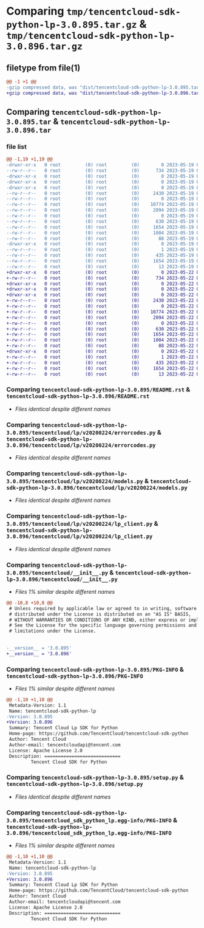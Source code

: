 # Comparing `tmp/tencentcloud-sdk-python-lp-3.0.895.tar.gz` & `tmp/tencentcloud-sdk-python-lp-3.0.896.tar.gz`

## filetype from file(1)

```diff
@@ -1 +1 @@
-gzip compressed data, was "dist/tencentcloud-sdk-python-lp-3.0.895.tar", last modified: Fri May 19 02:54:44 2023, max compression
+gzip compressed data, was "dist/tencentcloud-sdk-python-lp-3.0.896.tar", last modified: Mon May 22 00:27:01 2023, max compression
```

## Comparing `tencentcloud-sdk-python-lp-3.0.895.tar` & `tencentcloud-sdk-python-lp-3.0.896.tar`

### file list

```diff
@@ -1,19 +1,19 @@
-drwxr-xr-x   0 root         (0) root         (0)        0 2023-05-19 02:54:44.000000 tencentcloud-sdk-python-lp-3.0.895/
--rw-r--r--   0 root         (0) root         (0)      734 2023-05-19 02:54:43.000000 tencentcloud-sdk-python-lp-3.0.895/README.rst
-drwxr-xr-x   0 root         (0) root         (0)        0 2023-05-19 02:54:44.000000 tencentcloud-sdk-python-lp-3.0.895/tencentcloud/
-drwxr-xr-x   0 root         (0) root         (0)        0 2023-05-19 02:54:44.000000 tencentcloud-sdk-python-lp-3.0.895/tencentcloud/lp/
-drwxr-xr-x   0 root         (0) root         (0)        0 2023-05-19 02:54:44.000000 tencentcloud-sdk-python-lp-3.0.895/tencentcloud/lp/v20200224/
--rw-r--r--   0 root         (0) root         (0)     2430 2023-05-19 02:54:43.000000 tencentcloud-sdk-python-lp-3.0.895/tencentcloud/lp/v20200224/errorcodes.py
--rw-r--r--   0 root         (0) root         (0)        0 2023-05-19 02:54:43.000000 tencentcloud-sdk-python-lp-3.0.895/tencentcloud/lp/v20200224/__init__.py
--rw-r--r--   0 root         (0) root         (0)    10774 2023-05-19 02:54:43.000000 tencentcloud-sdk-python-lp-3.0.895/tencentcloud/lp/v20200224/models.py
--rw-r--r--   0 root         (0) root         (0)     2094 2023-05-19 02:54:43.000000 tencentcloud-sdk-python-lp-3.0.895/tencentcloud/lp/v20200224/lp_client.py
--rw-r--r--   0 root         (0) root         (0)        0 2023-05-19 02:54:43.000000 tencentcloud-sdk-python-lp-3.0.895/tencentcloud/lp/__init__.py
--rw-r--r--   0 root         (0) root         (0)      630 2023-05-19 02:54:43.000000 tencentcloud-sdk-python-lp-3.0.895/tencentcloud/__init__.py
--rw-r--r--   0 root         (0) root         (0)     1654 2023-05-19 02:54:44.000000 tencentcloud-sdk-python-lp-3.0.895/PKG-INFO
--rw-r--r--   0 root         (0) root         (0)     1004 2023-05-19 02:54:43.000000 tencentcloud-sdk-python-lp-3.0.895/setup.py
--rw-r--r--   0 root         (0) root         (0)       88 2023-05-19 02:54:44.000000 tencentcloud-sdk-python-lp-3.0.895/setup.cfg
-drwxr-xr-x   0 root         (0) root         (0)        0 2023-05-19 02:54:44.000000 tencentcloud-sdk-python-lp-3.0.895/tencentcloud_sdk_python_lp.egg-info/
--rw-r--r--   0 root         (0) root         (0)        1 2023-05-19 02:54:44.000000 tencentcloud-sdk-python-lp-3.0.895/tencentcloud_sdk_python_lp.egg-info/dependency_links.txt
--rw-r--r--   0 root         (0) root         (0)      435 2023-05-19 02:54:44.000000 tencentcloud-sdk-python-lp-3.0.895/tencentcloud_sdk_python_lp.egg-info/SOURCES.txt
--rw-r--r--   0 root         (0) root         (0)     1654 2023-05-19 02:54:44.000000 tencentcloud-sdk-python-lp-3.0.895/tencentcloud_sdk_python_lp.egg-info/PKG-INFO
--rw-r--r--   0 root         (0) root         (0)       13 2023-05-19 02:54:44.000000 tencentcloud-sdk-python-lp-3.0.895/tencentcloud_sdk_python_lp.egg-info/top_level.txt
+drwxr-xr-x   0 root         (0) root         (0)        0 2023-05-22 00:27:01.000000 tencentcloud-sdk-python-lp-3.0.896/
+-rw-r--r--   0 root         (0) root         (0)      734 2023-05-22 00:27:01.000000 tencentcloud-sdk-python-lp-3.0.896/README.rst
+drwxr-xr-x   0 root         (0) root         (0)        0 2023-05-22 00:27:01.000000 tencentcloud-sdk-python-lp-3.0.896/tencentcloud/
+drwxr-xr-x   0 root         (0) root         (0)        0 2023-05-22 00:27:01.000000 tencentcloud-sdk-python-lp-3.0.896/tencentcloud/lp/
+drwxr-xr-x   0 root         (0) root         (0)        0 2023-05-22 00:27:01.000000 tencentcloud-sdk-python-lp-3.0.896/tencentcloud/lp/v20200224/
+-rw-r--r--   0 root         (0) root         (0)     2430 2023-05-22 00:27:01.000000 tencentcloud-sdk-python-lp-3.0.896/tencentcloud/lp/v20200224/errorcodes.py
+-rw-r--r--   0 root         (0) root         (0)        0 2023-05-22 00:27:01.000000 tencentcloud-sdk-python-lp-3.0.896/tencentcloud/lp/v20200224/__init__.py
+-rw-r--r--   0 root         (0) root         (0)    10774 2023-05-22 00:27:01.000000 tencentcloud-sdk-python-lp-3.0.896/tencentcloud/lp/v20200224/models.py
+-rw-r--r--   0 root         (0) root         (0)     2094 2023-05-22 00:27:01.000000 tencentcloud-sdk-python-lp-3.0.896/tencentcloud/lp/v20200224/lp_client.py
+-rw-r--r--   0 root         (0) root         (0)        0 2023-05-22 00:27:01.000000 tencentcloud-sdk-python-lp-3.0.896/tencentcloud/lp/__init__.py
+-rw-r--r--   0 root         (0) root         (0)      630 2023-05-22 00:27:01.000000 tencentcloud-sdk-python-lp-3.0.896/tencentcloud/__init__.py
+-rw-r--r--   0 root         (0) root         (0)     1654 2023-05-22 00:27:01.000000 tencentcloud-sdk-python-lp-3.0.896/PKG-INFO
+-rw-r--r--   0 root         (0) root         (0)     1004 2023-05-22 00:27:01.000000 tencentcloud-sdk-python-lp-3.0.896/setup.py
+-rw-r--r--   0 root         (0) root         (0)       88 2023-05-22 00:27:01.000000 tencentcloud-sdk-python-lp-3.0.896/setup.cfg
+drwxr-xr-x   0 root         (0) root         (0)        0 2023-05-22 00:27:01.000000 tencentcloud-sdk-python-lp-3.0.896/tencentcloud_sdk_python_lp.egg-info/
+-rw-r--r--   0 root         (0) root         (0)        1 2023-05-22 00:27:01.000000 tencentcloud-sdk-python-lp-3.0.896/tencentcloud_sdk_python_lp.egg-info/dependency_links.txt
+-rw-r--r--   0 root         (0) root         (0)      435 2023-05-22 00:27:01.000000 tencentcloud-sdk-python-lp-3.0.896/tencentcloud_sdk_python_lp.egg-info/SOURCES.txt
+-rw-r--r--   0 root         (0) root         (0)     1654 2023-05-22 00:27:01.000000 tencentcloud-sdk-python-lp-3.0.896/tencentcloud_sdk_python_lp.egg-info/PKG-INFO
+-rw-r--r--   0 root         (0) root         (0)       13 2023-05-22 00:27:01.000000 tencentcloud-sdk-python-lp-3.0.896/tencentcloud_sdk_python_lp.egg-info/top_level.txt
```

### Comparing `tencentcloud-sdk-python-lp-3.0.895/README.rst` & `tencentcloud-sdk-python-lp-3.0.896/README.rst`

 * *Files identical despite different names*

### Comparing `tencentcloud-sdk-python-lp-3.0.895/tencentcloud/lp/v20200224/errorcodes.py` & `tencentcloud-sdk-python-lp-3.0.896/tencentcloud/lp/v20200224/errorcodes.py`

 * *Files identical despite different names*

### Comparing `tencentcloud-sdk-python-lp-3.0.895/tencentcloud/lp/v20200224/models.py` & `tencentcloud-sdk-python-lp-3.0.896/tencentcloud/lp/v20200224/models.py`

 * *Files identical despite different names*

### Comparing `tencentcloud-sdk-python-lp-3.0.895/tencentcloud/lp/v20200224/lp_client.py` & `tencentcloud-sdk-python-lp-3.0.896/tencentcloud/lp/v20200224/lp_client.py`

 * *Files identical despite different names*

### Comparing `tencentcloud-sdk-python-lp-3.0.895/tencentcloud/__init__.py` & `tencentcloud-sdk-python-lp-3.0.896/tencentcloud/__init__.py`

 * *Files 1% similar despite different names*

```diff
@@ -10,8 +10,8 @@
 # Unless required by applicable law or agreed to in writing, software
 # distributed under the License is distributed on an "AS IS" BASIS,
 # WITHOUT WARRANTIES OR CONDITIONS OF ANY KIND, either express or implied.
 # See the License for the specific language governing permissions and
 # limitations under the License.
 
 
-__version__ = '3.0.895'
+__version__ = '3.0.896'
```

### Comparing `tencentcloud-sdk-python-lp-3.0.895/PKG-INFO` & `tencentcloud-sdk-python-lp-3.0.896/PKG-INFO`

 * *Files 1% similar despite different names*

```diff
@@ -1,10 +1,10 @@
 Metadata-Version: 1.1
 Name: tencentcloud-sdk-python-lp
-Version: 3.0.895
+Version: 3.0.896
 Summary: Tencent Cloud Lp SDK for Python
 Home-page: https://github.com/TencentCloud/tencentcloud-sdk-python
 Author: Tencent Cloud
 Author-email: tencentcloudapi@tencent.com
 License: Apache License 2.0
 Description: ============================
         Tencent Cloud SDK for Python
```

### Comparing `tencentcloud-sdk-python-lp-3.0.895/setup.py` & `tencentcloud-sdk-python-lp-3.0.896/setup.py`

 * *Files identical despite different names*

### Comparing `tencentcloud-sdk-python-lp-3.0.895/tencentcloud_sdk_python_lp.egg-info/PKG-INFO` & `tencentcloud-sdk-python-lp-3.0.896/tencentcloud_sdk_python_lp.egg-info/PKG-INFO`

 * *Files 1% similar despite different names*

```diff
@@ -1,10 +1,10 @@
 Metadata-Version: 1.1
 Name: tencentcloud-sdk-python-lp
-Version: 3.0.895
+Version: 3.0.896
 Summary: Tencent Cloud Lp SDK for Python
 Home-page: https://github.com/TencentCloud/tencentcloud-sdk-python
 Author: Tencent Cloud
 Author-email: tencentcloudapi@tencent.com
 License: Apache License 2.0
 Description: ============================
         Tencent Cloud SDK for Python
```

